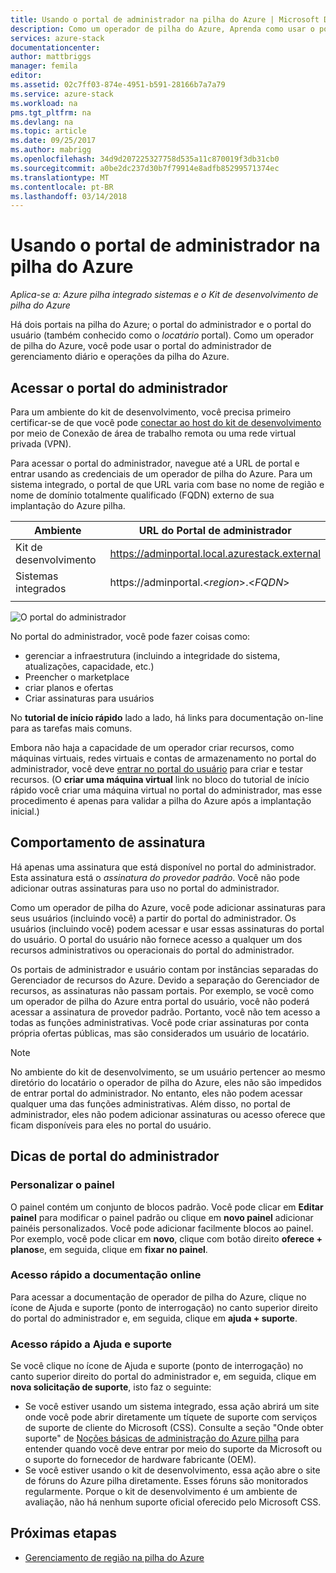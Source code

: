 ```yaml
---
title: Usando o portal de administrador na pilha do Azure | Microsoft Docs
description: Como um operador de pilha do Azure, Aprenda como usar o portal do administrador.
services: azure-stack
documentationcenter: 
author: mattbriggs
manager: femila
editor: 
ms.assetid: 02c7ff03-874e-4951-b591-28166b7a7a79
ms.service: azure-stack
ms.workload: na
pms.tgt_pltfrm: na
ms.devlang: na
ms.topic: article
ms.date: 09/25/2017
ms.author: mabrigg
ms.openlocfilehash: 34d9d207225327758d535a11c870019f3db31cb0
ms.sourcegitcommit: a0be2dc237d30b7f79914e8adfb85299571374ec
ms.translationtype: MT
ms.contentlocale: pt-BR
ms.lasthandoff: 03/14/2018
---
```

# <a name="using-the-administrator-portal-in-azure-stack"></a>Usando o portal de administrador na pilha do Azure

*Aplica-se a: Azure pilha integrado sistemas e o Kit de desenvolvimento de pilha do Azure*

Há dois portais na pilha do Azure; o portal do administrador e o portal do usuário (também conhecido como o *locatário* portal). Como um operador de pilha do Azure, você pode usar o portal do administrador de gerenciamento diário e operações da pilha do Azure. 

## <a name="access-the-administrator-portal"></a>Acessar o portal do administrador

Para um ambiente do kit de desenvolvimento, você precisa primeiro certificar-se de que você pode [conectar ao host do kit de desenvolvimento](azure-stack-connect-azure-stack.md) por meio de Conexão de área de trabalho remota ou uma rede virtual privada (VPN).

Para acessar o portal do administrador, navegue até a URL de portal e entrar usando as credenciais de um operador de pilha do Azure. Para um sistema integrado, o portal de que URL varia com base no nome de região e nome de domínio totalmente qualificado (FQDN) externo de sua implantação do Azure pilha.

| Ambiente | URL do Portal de administrador |   
| -- | -- | 
| Kit de desenvolvimento| https://adminportal.local.azurestack.external  |
| Sistemas integrados | https://adminportal.&lt;*region*&gt;.&lt;*FQDN*&gt; | 
| | |

 ![O portal do administrador](media/azure-stack-manage-portals/image1.png)

No portal do administrador, você pode fazer coisas como:

* gerenciar a infraestrutura (incluindo a integridade do sistema, atualizações, capacidade, etc.)
* Preencher o marketplace
* criar planos e ofertas
* Criar assinaturas para usuários

No **tutorial de início rápido** lado a lado, há links para documentação on-line para as tarefas mais comuns.
 
Embora não haja a capacidade de um operador criar recursos, como máquinas virtuais, redes virtuais e contas de armazenamento no portal do administrador, você deve [entrar no portal do usuário](user/azure-stack-use-portal.md) para criar e testar recursos. (O **criar uma máquina virtual** link no bloco do tutorial de início rápido você criar uma máquina virtual no portal do administrador, mas esse procedimento é apenas para validar a pilha do Azure após a implantação inicial.)

## <a name="subscription-behavior"></a>Comportamento de assinatura
 
Há apenas uma assinatura que está disponível no portal do administrador. Esta assinatura está o *assinatura do provedor padrão*. Você não pode adicionar outras assinaturas para uso no portal do administrador.

Como um operador de pilha do Azure, você pode adicionar assinaturas para seus usuários (incluindo você) a partir do portal do administrador. Os usuários (incluindo você) podem acessar e usar essas assinaturas do portal do usuário. O portal do usuário não fornece acesso a qualquer um dos recursos administrativos ou operacionais do portal do administrador.

Os portais de administrador e usuário contam por instâncias separadas do Gerenciador de recursos do Azure. Devido a separação do Gerenciador de recursos, as assinaturas não passam portais. Por exemplo, se você como um operador de pilha do Azure entra portal do usuário, você não poderá acessar a assinatura de provedor padrão. Portanto, você não tem acesso a todas as funções administrativas. Você pode criar assinaturas por conta própria ofertas públicas, mas são considerados um usuário de locatário.

  >[!NOTE]
  No ambiente do kit de desenvolvimento, se um usuário pertencer ao mesmo diretório do locatário o operador de pilha do Azure, eles não são impedidos de entrar portal do administrador. No entanto, eles não podem acessar qualquer uma das funções administrativas. Além disso, no portal de administrador, eles não podem adicionar assinaturas ou acesso oferece que ficam disponíveis para eles no portal do usuário.

## <a name="administrator-portal-tips"></a>Dicas de portal do administrador

### <a name="customize-the-dashboard"></a>Personalizar o painel

O painel contém um conjunto de blocos padrão. Você pode clicar em **Editar painel** para modificar o painel padrão ou clique em **novo painel** adicionar painéis personalizados. Você pode adicionar facilmente blocos ao painel. Por exemplo, você pode clicar em **novo**, clique com botão direito **oferece + planos**e, em seguida, clique em **fixar no painel**.

### <a name="quick-access-to-online-documentation"></a>Acesso rápido a documentação online

Para acessar a documentação de operador de pilha do Azure, clique no ícone de Ajuda e suporte (ponto de interrogação) no canto superior direito do portal do administrador e, em seguida, clique em **ajuda + suporte**.

### <a name="quick-access-to-help-and-support"></a>Acesso rápido a Ajuda e suporte

Se você clique no ícone de Ajuda e suporte (ponto de interrogação) no canto superior direito do portal do administrador e, em seguida, clique em **nova solicitação de suporte**, isto faz o seguinte:

- Se você estiver usando um sistema integrado, essa ação abrirá um site onde você pode abrir diretamente um tíquete de suporte com serviços de suporte de cliente do Microsoft (CSS). Consulte a seção "Onde obter suporte" de [Noções básicas de administração do Azure pilha](azure-stack-manage-basics.md) para entender quando você deve entrar por meio do suporte da Microsoft ou o suporte do fornecedor de hardware fabricante (OEM).
- Se você estiver usando o kit de desenvolvimento, essa ação abre o site de fóruns do Azure pilha diretamente. Esses fóruns são monitorados regularmente. Porque o kit de desenvolvimento é um ambiente de avaliação, não há nenhum suporte oficial oferecido pelo Microsoft CSS.

## <a name="next-steps"></a>Próximas etapas

- [Gerenciamento de região na pilha do Azure](azure-stack-region-management.md)
